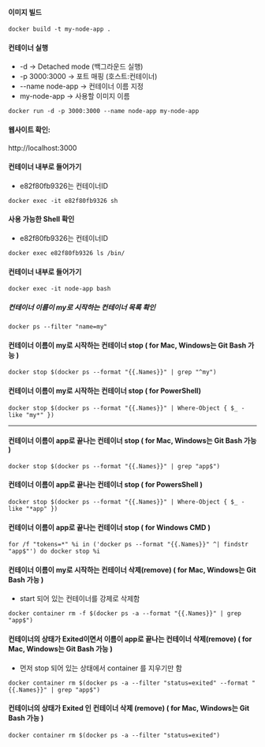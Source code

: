 #### 이미지 빌드
```
docker build -t my-node-app .
```

#### 컨테이너 실행
* -d → Detached mode (백그라운드 실행)
* -p 3000:3000 → 포트 매핑 (호스트:컨테이너)
* --name node-app → 컨테이너 이름 지정
* my-node-app → 사용할 이미지 이름

```
docker run -d -p 3000:3000 --name node-app my-node-app
```
#### 웹사이트 확인: 
http://localhost:3000

#### 컨테이너 내부로 들어가기
* e82f80fb9326는 컨테이너ID
```
docker exec -it e82f80fb9326 sh
```
####  사용 가능한 Shell 확인
* e82f80fb9326는 컨테이너ID
```
docker exec e82f80fb9326 ls /bin/
```

#### 컨테이너 내부로 들어가기
```
docker exec -it node-app bash
```

##### 컨테이너 이름이 my로 시작하는 컨테이너 목록 확인
```
docker ps --filter "name=my"
```

####  컨테이너 이름이 my로 시작하는 컨테이너 stop ( for Mac, Windows는 Git Bash 가능 )
```
docker stop $(docker ps --format "{{.Names}}" | grep "^my")
```
####  컨테이너 이름이 my로 시작하는 컨테이너 stop ( for PowerShell)
```
docker stop $(docker ps --format "{{.Names}}" | Where-Object { $_ -like "my*" })
```
---

####  컨테이너 이름이 app로 끝나는 컨테이너 stop ( for Mac, Windows는 Git Bash 가능  )
```
docker stop $(docker ps --format "{{.Names}}" | grep "app$")
```

####  컨테이너 이름이 app로 끝나는 컨테이너 stop ( for PowersShell )
```
docker stop $(docker ps --format "{{.Names}}" | Where-Object { $_ -like "*app" })
```

####  컨테이너 이름이 app로 끝나는 컨테이너 stop ( for Windows CMD )
```
for /f "tokens=*" %i in ('docker ps --format "{{.Names}}" ^| findstr "app$"') do docker stop %i
```

####  컨테이너 이름이 my로 시작하는 컨테이너 삭제(remove) ( for Mac, Windows는 Git Bash 가능 )
* start 되어 있는 컨테이너를 강제로 삭제함
```
docker container rm -f $(docker ps -a --format "{{.Names}}" | grep "app$")
```

####  컨테이너의 상태가 Exited이면서 이름이 app로 끝나는 컨테이너 삭제(remove) ( for Mac, Windows는 Git Bash 가능 )
* 먼저 stop 되어 있는 상태에서 container 를 지우기만 함

```
docker container rm $(docker ps -a --filter "status=exited" --format "{{.Names}}" | grep "app$")
```

#### 컨테이너의 상태가 Exited 인 컨테이너 삭제 (remove) ( for Mac, Windows는 Git Bash 가능 )
```
docker container rm $(docker ps -a --filter "status=exited")
```